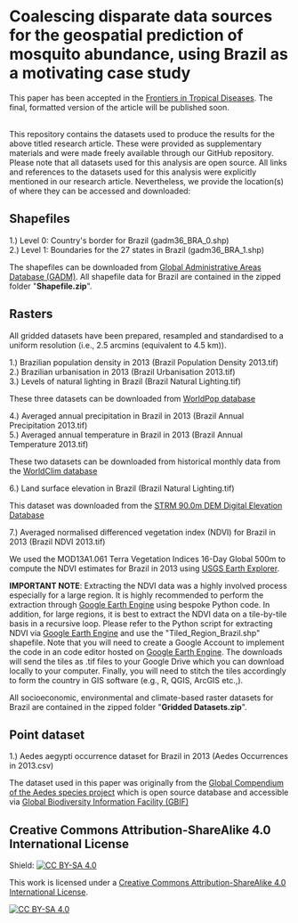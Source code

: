 # Coalescing disparate data sources for the geospatial prediction of mosquito abundance, using Brazil as a motivating case study

This paper has been accepted in the [Frontiers in Tropical Diseases][accepted]. The final, formatted version of the article will be published soon.

[accepted]: https://www.frontiersin.org/articles/10.3389/fitd.2023.1039735/abstract

<br/>This repository contains the datasets used to produce the results for the above titled research article. These were provided as supplementary materials and were made freely available through our GitHub repository. Please note that all datasets used for this analysis are open source. All links and references to the datasets used for this analysis were explicitly mentioned in our research article. Nevertheless, we provide the location(s) of where they can be accessed and downloaded:

## Shapefiles
1.) Level 0: Country's border for Brazil (gadm36_BRA_0.shp) <br/>
2.) Level 1: Boundaries for the 27 states in Brazil (gadm36_BRA_1.shp)

The shapefiles can be downloaded from [Global Administrative Areas Database (GADM)][gadm]. All shapefile data for Brazil are contained in the zipped folder "**Shapefile.zip**". 

[gadm]: https://gadm.org/download_country.html

## Rasters
All gridded datasets have been prepared, resampled and standardised to a uniform resolution (i.e., 2.5 arcmins (equivalent to 4.5 km)). 

1.) Brazilian population density in 2013 (Brazil Population Density 2013.tif) <br/>
2.) Brazilian urbanisation in 2013 (Brazil Urbanisation 2013.tif) <br/>
3.) Levels of natural lighting in Brazil (Brazil Natural Lighting.tif)

These three datasets can be downloaded from [WorldPop database][worldpop]

[worldpop]: https://www.worldpop.org

4.) Averaged annual precipitation in Brazil in 2013 (Brazil Annual Precipitation 2013.tif) <br/>
5.) Averaged annual temperature in Brazil in 2013 (Brazil Annual Temperature 2013.tif)

These two datasets can be downloaded from historical monthly data from the [WorldClim database][worldclim]

[worldclim]: https://www.worldclim.org/data/monthlywth.html

6.) Land surface elevation in Brazil (Brazil Natural Lighting.tif)

This dataset was downloaded from the [STRM 90.0m DEM Digital Elevation Database][strm]

[strm]: https://srtm.csi.cgiar.org

7.) Averaged normalised differenced vegetation index (NDVI) for Brazil in 2013 (Brazil NDVI 2013.tif)

We used the MOD13A1.061 Terra Vegetation Indices 16-Day Global 500m to compute the NDVI estimates for Brazil in 2013 using [USGS Earth Explorer][usgs]. 

**IMPORTANT NOTE**: Extracting the NDVI data was a highly involved process especially for a large region. It is highly recommended to perform the extraction through [Google Earth Engine][gee] using bespoke Python code. In addition, for large regions, it is best to extract the NDVI data on a tile-by-tile basis in a recursive loop. Please refer to the Python script for extracting NDVI via [Google Earth Engine][gee] and use the "Tiled_Region_Brazil.shp" shapefile. Note that you will need to create a Google Account to implement the code in an code editor hosted on [Google Earth Engine][gee]. The downloads will send the tiles as .tif files to your Google Drive which you can download locally to your computer. Finally, you will need to stitch the tiles accordingly to form the country in GIS software (e.g., R, QGIS, ArcGIS etc.,).

All socioeconomic, environmental and climate-based raster datasets for Brazil are contained in the zipped folder "**Gridded Datasets.zip**".

[gee]: https://earthengine.google.com
[usgs]: https://earthexplorer.usgs.gov/

## Point dataset
1.) Aedes aegypti occurrence dataset for Brazil in 2013 (Aedes Occurrences in 2013.csv)

The dataset used in this paper was originally from the [Global Compendium of the Aedes species project][aedes] which is open source database and accessible via [Global Biodiversity Information Facility (GBIF)][gbif]

[gbif]: https://www.gbif.org/dataset/d4eb19bc-fdce-415f-9a61-49b036009840
[aedes]: https://www.nature.com/articles/sdata201535

## Creative Commons Attribution-ShareAlike 4.0 International License
Shield: [![CC BY-SA 4.0][cc-by-sa-shield]][cc-by-sa]

This work is licensed under a
[Creative Commons Attribution-ShareAlike 4.0 International License][cc-by-sa].

[![CC BY-SA 4.0][cc-by-sa-image]][cc-by-sa]

[cc-by-sa]: http://creativecommons.org/licenses/by-sa/4.0/
[cc-by-sa-image]: https://licensebuttons.net/l/by-sa/4.0/88x31.png
[cc-by-sa-shield]: https://img.shields.io/badge/License-CC%20BY--SA%204.0-lightgrey.svg
